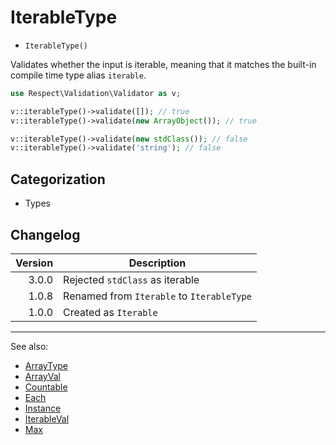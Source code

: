 # IterableType

- `IterableType()`

Validates whether the input is iterable, meaning that it matches the built-in compile time type alias `iterable`.

```php
use Respect\Validation\Validator as v;

v::iterableType()->validate([]); // true
v::iterableType()->validate(new ArrayObject()); // true

v::iterableType()->validate(new stdClass()); // false
v::iterableType()->validate('string'); // false
```

## Categorization

- Types

## Changelog

|  Version | Description                               |
|---------:|-------------------------------------------|
|    3.0.0 | Rejected `stdClass` as iterable           |
|    1.0.8 | Renamed from `Iterable` to `IterableType` |
|    1.0.0 | Created as `Iterable`                     |

***
See also:

- [ArrayType](ArrayType.md)
- [ArrayVal](ArrayVal.md)
- [Countable](Countable.md)
- [Each](Each.md)
- [Instance](Instance.md)
- [IterableVal](IterableVal.md)
- [Max](Max.md)
